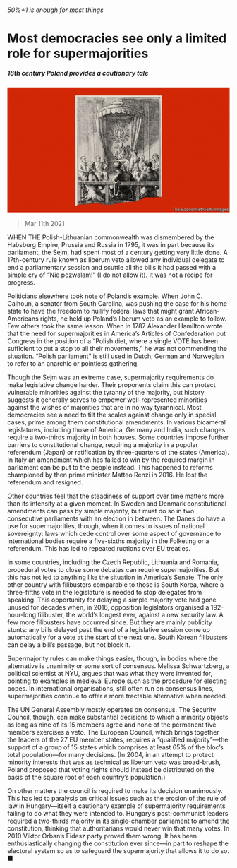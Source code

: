 ###### 50%+1 is enough for most things

# Most democracies see only a limited role for supermajorities 

##### 18th century Poland provides a cautionary tale 

![image](images/20210313_fbd002.jpg) 

> Mar 11th 2021 


WHEN THE Polish-Lithuanian commonwealth was dismembered by the Habsburg Empire, Prussia and Russia in 1795, it was in part because its parliament, the Sejm, had spent most of a century getting very little done. A 17th-century rule known as liberum veto allowed any individual delegate to end a parliamentary session and scuttle all the bills it had passed with a simple cry of “Nie pozwalam!” (I do not allow it). It was not a recipe for progress.


Politicians elsewhere took note of Poland’s example. When John C. Calhoun, a senator from South Carolina, was pushing the case for his home state to have the freedom to nullify federal laws that might grant African-Americans rights, he held up Poland’s liberum veto as an example to follow. Few others took the same lesson. When in 1787 Alexander Hamilton wrote that the need for supermajorities in America’s Articles of Confederation put Congress in the position of a “Polish diet, where a single VOTE has been sufficient to put a stop to all their movements,” he was not commending the situation. “Polish parliament” is still used in Dutch, German and Norwegian to refer to an anarchic or pointless gathering.



Though the Sejm was an extreme case, supermajority requirements do make legislative change harder. Their proponents claim this can protect vulnerable minorities against the tyranny of the majority, but history suggests it generally serves to empower well-represented minorities against the wishes of majorities that are in no way tyrannical. Most democracies see a need to tilt the scales against change only in special cases, prime among them constitutional amendments. In various bicameral legislatures, including those of America, Germany and India, such changes require a two-thirds majority in both houses. Some countries impose further barriers to constitutional change, requiring a majority in a popular referendum (Japan) or ratification by three-quarters of the states (America). In Italy an amendment which has failed to win by the required margin in parliament can be put to the people instead. This happened to reforms championed by then prime minister Matteo Renzi in 2016. He lost the referendum and resigned.


Other countries feel that the steadiness of support over time matters more than its intensity at a given moment. In Sweden and Denmark constitutional amendments can pass by simple majority, but must do so in two consecutive parliaments with an election in between. The Danes do have a use for supermajorities, though, when it comes to issues of national sovereignty: laws which cede control over some aspect of governance to international bodies require a five-sixths majority in the Folketing or a referendum. This has led to repeated ructions over EU treaties.


In some countries, including the Czech Republic, Lithuania and Romania, procedural votes to close some debates can require supermajorities. But this has not led to anything like the situation in America’s Senate. The only other country with filibusters comparable to those is South Korea, where a three-fifths vote in the legislature is needed to stop delegates from speaking. This opportunity for delaying a simple majority vote had gone unused for decades when, in 2016, opposition legislators organised a 192-hour-long filibuster, the world’s longest ever, against a new security law. A few more filibusters have occurred since. But they are mainly publicity stunts: any bills delayed past the end of a legislative session come up automatically for a vote at the start of the next one. South Korean filibusters can delay a bill’s passage, but not block it.


Supermajority rules can make things easier, though, in bodies where the alternative is unanimity or some sort of consensus. Melissa Schwartzberg, a political scientist at NYU, argues that was what they were invented for, pointing to examples in medieval Europe such as the procedure for electing popes. In international organisations, still often run on consensus lines, supermajorities continue to offer a more tractable alternative when needed.


The UN General Assembly mostly operates on consensus. The Security Council, though, can make substantial decisions to which a minority objects as long as nine of its 15 members agree and none of the permanent five members exercises a veto. The European Council, which brings together the leaders of the 27 EU member states, requires a “qualified majority”—the support of a group of 15 states which comprises at least 65% of the bloc’s total population—for many decisions. (In 2004, in an attempt to protect minority interests that was as technical as liberum veto was broad-brush, Poland proposed that voting rights should instead be distributed on the basis of the square root of each country’s population.)


On other matters the council is required to make its decision unanimously. This has led to paralysis on critical issues such as the erosion of the rule of law in Hungary—itself a cautionary example of supermajority requirements failing to do what they were intended to. Hungary’s post-communist leaders required a two-thirds majority in its single-chamber parliament to amend the constitution, thinking that authoritarians would never win that many votes. In 2010 Viktor Orban’s Fidesz party proved them wrong. It has been enthusiastically changing the constitution ever since—in part to reshape the electoral system so as to safeguard the supermajority that allows it to do so. ■

